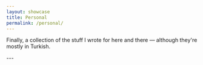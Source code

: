 ```yaml
---
layout: showcase
title: Personal
permalink: /personal/
---
```

Finally, a collection of the stuff I wrote for here and there — although they're mostly in Turkish.

---&nbsp;